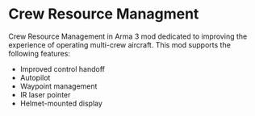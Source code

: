 # Crew Resource Managment

Crew Resource Management in Arma 3 mod dedicated to improving the experience of operating multi-crew aircraft. This mod supports the following features:
- Improved control handoff
- Autopilot
- Waypoint management
- IR laser pointer
- Helmet-mounted display
